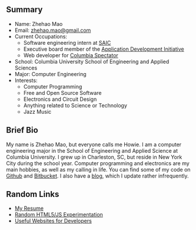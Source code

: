 ## Summary

* Name: Zhehao Mao
* Email: zhehao.mao@gmail.com
* Current Occupations:
	* Software engineering intern at [SAIC](http://saic.com)
	* Executive board member of the [Application Development Initiative](http://adicu.com) 
	* Web developer for [Columbia Spectator](http://columbiaspectator.com)
* School: Columbia University School of Engineering and Applied Sciences
* Major: Computer Engineering
* Interests:
	* Computer Programming
	* Free and Open Source Software
	* Electronics and Circuit Design
	* Anything related to Science or Technology
	* Jazz Music

## Brief Bio

My name is Zhehao Mao, but everyone calls me Howie. I am a computer engineering 
major in the School of Engineering and Applied Science at Columbia University. 
I grew up in Charleston, SC, but reside in New York City during the school year. 
Computer programming and electronics are my main hobbies, as well as my calling 
in life. You can find some of my code on [Github](https://github.com/zhemao/") 
and [Bitbucket](http://bitbucket.org/zhemao). I also have a 
[blog](http://zhemao.tumblr.com), which I update rather infrequently. 

## Random Links

* [My Resume](resume.pdf)
* [Random HTML5/JS Experimentation](html5/)
* [Useful Websites for Developers](devsites.html)

